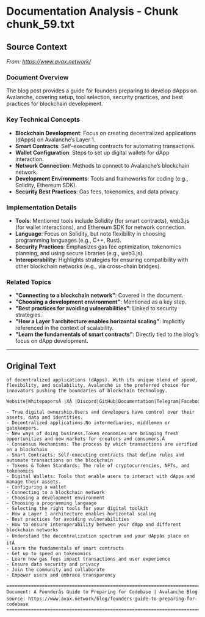 # Documentation Analysis - Chunk chunk_59.txt

## Source Context
*From: https://www.avax.network/*

### Document Overview  
The blog post provides a guide for founders preparing to develop dApps on Avalanche, covering setup, tool selection, security practices, and best practices for blockchain development.  

### Key Technical Concepts  
- **Blockchain Development**: Focus on creating decentralized applications (dApps) on Avalanche’s Layer 1.  
- **Smart Contracts**: Self-executing contracts for automating transactions.  
- **Wallet Configuration**: Steps to set up digital wallets for dApp interaction.  
- **Network Connection**: Methods to connect to Avalanche’s blockchain network.  
- **Development Environments**: Tools and frameworks for coding (e.g., Solidity, Ethereum SDK).  
- **Security Best Practices**: Gas fees, tokenomics, and data privacy.  

### Implementation Details  
- **Tools**: Mentioned tools include Solidity (for smart contracts), web3.js (for wallet interactions), and Ethereum SDK for network connection.  
- **Language**: Focus on Solidity, but note flexibility in choosing programming languages (e.g., C++, Rust).  
- **Security Practices**: Emphasizes gas fee optimization, tokenomics planning, and using secure libraries (e.g., web3.js).  
- **Interoperability**: Highlights strategies for ensuring compatibility with other blockchain networks (e.g., via cross-chain bridges).  

### Related Topics  
- **"Connecting to a blockchain network"**: Covered in the document.  
- **"Choosing a development environment"**: Mentioned as a key step.  
- **"Best practices for avoiding vulnerabilities"**: Linked to security strategies.  
- **"How a Layer 1 architecture enables horizontal scaling"**: Implicitly referenced in the context of scalability.  
- **"Learn the fundamentals of smart contracts"**: Directly tied to the blog’s focus on dApp development.

---

## Original Text
```
of decentralized applications (dApps). With its unique blend of speed, flexibility, and scalability, Avalanche is the preferred choice for innovators pushing the boundaries of blockchain technology.

Website|WhitepapersÂ |XÂ |Discord|GitHub|Documentation|Telegram|Facebook|LinkedIn|Reddit|YouTube

- True digital ownership.Users and developers have control over their assets, data and identities.
- Decentralized applications.No intermediaries, middlemen or gatekeepers.
- New ways of doing business.Token economies are bringing fresh opportunities and new markets for creators and consumers.Â
- Consensus Mechanisms: The process by which transactions are verified on a blockchain
- Smart Contracts: Self-executing contracts that define rules and automate transactions on the blockchain
- Tokens & Token Standards: The role of cryptocurrencies, NFTs, and tokenomics
- Digital Wallets: Tools that enable users to interact with dApps and manage their assets.
- Configuring a wallet
- Connecting to a blockchain network
- Choosing a development environment
- Choosing a programming language
- Selecting the right tools for your digital toolkit
- How a Layer 1 architecture enables horizontal scaling
- Best practices for avoiding vulnerabilities
- How to ensure interoperability between your dApp and different blockchain networks
- Understand the decentralization spectrum and your dAppâs place on itÂ
- Learn the fundamentals of smart contracts
- Get up to speed on tokenomics
- Learn how gas fees impact transactions and user experience
- Ensure data security and privacy
- Join the community and collaborate
- Empower users and embrace transparency

================================================================================
Document: A Founderâs Guide to Preparing for Codebase | Avalanche Blog
Source: https://www.avax.network/blog/founders-guide-to-preparing-for-codebase
================================================================================

```